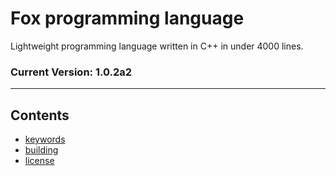 # Fox programming language

Lightweight programming language written in C++ in under 4000 lines.

### Current Version: 1.0.2a2

---

## Contents
- [keywords](docs/keywords.md)
- [building](docs/building.md)
- [license](docs/license.md)
